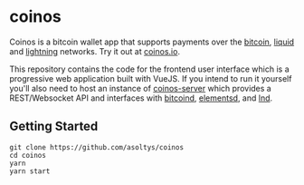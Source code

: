 # coinos

Coinos is a bitcoin wallet app that supports payments over the <a href="https://bitcoin.org">bitcoin</a>, <a href="https://blockstream.com/liquid/">liquid</a> and <a href="http://lightning.network/">lightning</a> networks. Try it out at <a href="https://coinos.io/">coinos.io</a>.

This repository contains the code for the frontend user interface which is a progressive web application built with VueJS. If you intend to run it yourself you'll also need to host an instance of <a href="https://github.com/asoltys/coinos-server">coinos-server</a> which provides a REST/Websocket API and interfaces with <a href="https://github.com/bitcoin/bitcoin">bitcoind</a>, <a href="https://github.com/ElementsProject/elements">elementsd</a>, and <a href="https://github.com/lightningnetwork/lnd">lnd</a>.

## Getting Started

    git clone https://github.com/asoltys/coinos
    cd coinos
    yarn
    yarn start
